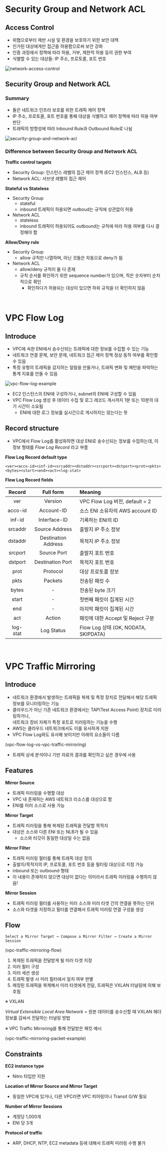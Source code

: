 # Security Group and Network ACL

## Access Control

- 위협으로부터 제반 시설 및 환경을 보호하기 위한 보안 대책
- 인가된 대상에게만 접근을 허용함으로써 보안 강화
- 인증 과정에서 정책에 따라 허용, 거부, 제한적 허용 등의 권한 부여
- 식별할 수 있는 대상들: IP 주소, 프로토콜, 포트 번호

![network-access-control](https://github.com/nmin11/TIL/assets/75058239/01e1094e-ecf0-4ec8-85c5-52d5cedfc6ef)

## Security Group and Network ACL

### Summary

- 둘은 네트워크 인프라 보호를 위한 트래픽 제어 정책
- IP 주소, 프로토콜, 포트 번호를 통해 대상을 식별하고 제어 정책에 따라 허용 여부 판단
- 트래픽의 방향성에 따라 Inbound Rule과 Outbound Rule로 나뉨

![security-group-and-network-acl](https://github.com/nmin11/TIL/assets/75058239/7866cefb-4b40-4096-a58a-a41dc33007f4)

### Difference between Security Group and Network ACL

**Traffic control targets**

- Security Group: 인스턴스 레벨의 접근 제어 정책 (EC2 인스턴스, ALB 등)
- Network ACL: 서브넷 레벨의 접근 제어

**Stateful vs Stateless**

- Security Group
  - stateful
  - inbound 트래픽이 허용되면 outboud는 규칙에 상관없이 허용
- Network ACL
  - stateless
  - inbound 트래픽이 허용되어도 outbound는 규칙에 따라 허용 여부를 다시 결정해야 함

**Allow/Deny rule**

- Security Group
  - allow 규칙만 나열하며, 아닌 것들은 자동으로 deny가 됨
- Network ACL
  - allow/deny 규칙이 둘 다 존재
  - 규칙 순서를 확인하기 위한 sequence number가 있으며, 작은 숫자부터 순차적으로 확인
    - 확인하다가 허용되는 대상이 있으면 하위 규칙을 더 확인하지 않음

<br>

# VPC Flow Log

## Introduce

- VPC에 속한 ENI에서 송수신되는 트래픽에 대한 정보를 수집할 수 있는 기능
- 네트워크 연결 문제, 보안 문제, 네트워크 접근 제어 정책 정상 동작 여부를 확인할 수 있음
- 특정 유형의 트래픽을 감지하는 알람을 만들거나, 트래픽 변화 및 패턴을 파악하는 통계 지표를 만들 수 있음

![vpc-flow-log-example](https://github.com/nmin11/TIL/assets/75058239/63fc50d4-00b2-4ee3-b6bc-9f5b52ccfb80)

- EC2 인스턴스의 ENI에 구성하거나, subnet의 ENI에 구성할 수 있음
- VPC Flow Log 생성 후 데이터 수집 및 로그 레코드 게시까지 1분 또는 10분의 대기 시간이 소요됨
  - ENI에 대한 로그 정보를 실시간으로 게시하지는 않는다는 뜻

## Record structure

- VPC에서 Flow Log를 활성화하면 대상 ENI로 송수신되는 정보를 수집하는데, 이 정보 형태를 _Flow Log Record_ 라고 부름

**Flow Log Record default type**

```
<ver><acco-id><inf-id><srcaddr><dstaddr><srcport><dstport><prot><pkts><bytes><start><end><act><log-stat>
```

**Flow Log Record fields**

|  Record  |      Full form      | Meaning                              |
| :------: | :-----------------: | :----------------------------------- |
|   ver    |       Version       | VPC Flow Log 버전, default = 2       |
| acco-id  |     Account-ID      | 소스 ENI 소유자의 AWS account ID     |
|  inf-id  |    Interface-ID     | 기록하는 ENI의 ID                    |
| srcaddr  |   Source Address    | 출발지 IP 주소 정보                  |
| dstaddr  | Destination Address | 목적지 IP 주소 정보                  |
| srcport  |     Source Port     | 출발지 포트 번호                     |
| dstport  |  Destination Port   | 목적지 포트 번호                     |
|   prot   |      Protocol       | 대상 프로토콜 정보                   |
|   pkts   |       Packets       | 전송된 패킷 수                       |
|  bytes   |          -          | 전송된 byte 크기                     |
|  start   |          -          | 첫번째 패킷이 집계된 시간            |
|   end    |          -          | 마지막 패킷이 집계된 시간            |
|   act    |       Action        | 패킷에 대한 Accept 및 Reject 구분    |
| log-stat |     Log Status      | Flow Log 상태 (OK, NODATA, SKIPDATA) |

<br>

# VPC Traffic Mirroring

## Introduce

- 네트워크 환경에서 발생하는 트래픽을 복제 및 특정 장치로 전달해서 해당 트래픽 정보를 모니터링하는 기능
- 클라우드가 아닌 기존 네트워크 환경에서는 TAP(Test Access Point) 장치로 미러링하거나,<br>네트워크 장비 자체가 특정 포트로 미러링하는 기능을 수행
- AWS는 클라우드 네트워크에서도 이를 유사하게 지원
- VPC Flow Log와도 유사해 보이지만 아래의 요소들이 다름

(vpc-flow-log-vs-vpc-traffic-mirroring)

- 트래픽 상세 분석이나 기반 자료의 결과를 확인하고 싶은 경우에 사용

## Features

**Mirror Source**

- 트래픽 미러링을 수행할 대상
- VPC 내 존재하는 AWS 네트워크 리소스를 대상으로 함
- ENI를 미러 소스로 사용 가능

**Mirror Target**

- 트래픽 미러링을 통해 복제된 트래픽을 전달할 목적지
- 대상은 소스와 다른 ENI 또는 NLB가 될 수 있음
  - 소스와 타깃이 동일한 대상일 수는 없음

**Mirror Filter**

- 트래픽 미러링 필터를 통해 트래픽 대상 정의
- 출발지/목적지의 IP, 프로토콜, 포트 번호 등을 필터링 대상으로 지정 가능
- inbound 또는 outbound 형태
- 이 내용이 존재하지 않으면 대상이 없다는 의미라서 트래픽 미러링을 수행하지 않음!

**Mirror Session**

- 트래픽 미러링 필터를 사용하는 미러 소스와 미러 타겟 간의 연결을 뜻하는 단위
- 소스와 타겟을 지정하고 필터를 연결해서 트래픽 미러링 연결 구성을 생성

## Flow

`Select a Mirror Target → Compose a Mirror Filter → Create a Mirror Session`

(vpc-traffic-mirroring-flow)

1. 복제된 트래픽을 전달받게 될 미러 타겟 지정
2. 미러 필터 구성
3. 미러 세션 생성
4. 트래픽 발생 시 미러 필터에서 일치 여부 판별
5. 매칭된 트래픽을 복제해서 미러 타겟에게 전달, 트래픽은 VXLAN 터널링에 의해 보호됨

※ VXLAN

_Virtual Extensible Local Area Network_
= 원본 데이터를 송수신할 때 VXLAN 헤더 정보를 감싸서 전달하는 터널링 방법

※ VPC Traffic Mirroring을 통해 전달받은 패킷 예시

(vpc-traffic-mirroring-packet-example)

## Constraints

**EC2 instance type**

- Nitro 타입만 지원

**Location of Mirror Source and Mirror Target**

- 동일한 VPC에 있거나, 다른 VPC라면 VPC 피어링이나 Transit G/W 필요

**Number of Mirror Sessions**

- 계정당 1,000개
- ENI 당 3개

**Protocol of traffic**

- ARP, DHCP, NTP, EC2 metadata 등에 대해서 트래픽 미러링 수행 불가

